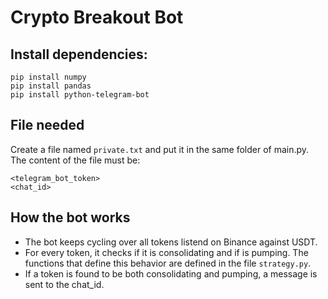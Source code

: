 # Crypto Breakout Bot

## Install dependencies:
```
pip install numpy
pip install pandas
pip install python-telegram-bot
```

## File needed
Create a file named ```private.txt``` and put it in the same folder of main.py.
The content of the file must be:

```
<telegram_bot_token>
<chat_id>
```

## How the bot works
* The bot keeps cycling over all tokens listend on Binance against USDT.
* For every token, it checks if it is consolidating and if is pumping. The functions that define this behavior are defined in the file ```strategy.py```.
* If a token is found to be both consolidating and pumping, a message is sent to the chat_id.
